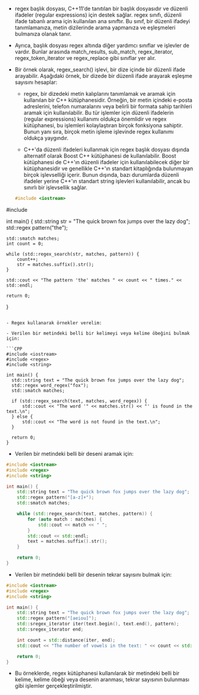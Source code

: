 - regex başlık dosyası, C++11'de tanıtılan bir başlık dosyasıdır ve düzenli ifadeler (regular expressions) için destek sağlar. regex sınıfı, düzenli ifade tabanlı arama için kullanılan ana sınıftır. Bu sınıf, bir düzenli ifadeyi tanımlamanıza, metin dizilerinde arama yapmanıza ve eşleşmeleri bulmanıza olanak tanır.

- Ayrıca, başlık dosyası regex altında diğer yardımcı sınıflar ve işlevler de vardır. Bunlar arasında match_results, sub_match, regex_iterator, regex_token_iterator ve regex_replace gibi sınıflar yer alır.

- Bir örnek olarak, regex_search() işlevi, bir dize içinde bir düzenli ifade arayabilir. Aşağıdaki örnek, bir dizede bir düzenli ifade arayarak eşleşme sayısını hesaplar:
  
  - regex, bir dizedeki metin kalıplarını tanımlamak ve aramak için kullanılan bir C++ kütüphanesidir. Örneğin, bir metin içindeki e-posta adreslerini, telefon numaralarını veya belirli bir formata sahip tarihleri aramak için kullanılabilir. Bu tür işlemler için düzenli ifadelerin (regular expressions) kullanımı oldukça önemlidir ve regex kütüphanesi, bu işlemleri kolaylaştıran birçok fonksiyona sahiptir. Bunun yanı sıra, birçok metin işleme işlevinde regex kullanımı oldukça yaygındır.
  
  - C++'da düzenli ifadeleri kullanmak için regex başlık dosyası dışında alternatif olarak Boost C++ kütüphanesi de kullanılabilir. Boost kütüphanesi de C++'ın düzenli ifadeler için kullanılabilecek diğer bir kütüphanesidir ve genellikle C++'ın standart kitaplığında bulunmayan birçok işlevselliği içerir. Bunun dışında, bazı durumlarda düzenli ifadeler yerine C++'ın standart string işlevleri kullanılabilir, ancak bu sınırlı bir işlevsellik sağlar.
  
  
  ```CPP
  #include <iostream>
#include <regex>

int main() {
    std::string str = "The quick brown fox jumps over the lazy dog";
    std::regex pattern("the");

    std::smatch matches;
    int count = 0;

    while (std::regex_search(str, matches, pattern)) {
        count++;
        str = matches.suffix().str();
    }

    std::cout << "The pattern 'the' matches " << count << " times." << std::endl;

    return 0;
}

  ```

- Regex kullanarak örnekler verelim:

- Verilen bir metindeki belli bir kelimeyi veya kelime öbeğini bulmak için:

```CPP
#include <iostream>
#include <regex>
#include <string>

int main() {
    std::string text = "The quick brown fox jumps over the lazy dog";
    std::regex word_regex("fox");
    std::smatch matches;

    if (std::regex_search(text, matches, word_regex)) {
        std::cout << "The word '" << matches.str() << "' is found in the text.\n";
    } else {
        std::cout << "The word is not found in the text.\n";
    }

    return 0;
}

```

- Verilen bir metindeki belli bir deseni aramak için:

```CPP
#include <iostream>
#include <regex>
#include <string>

int main() {
    std::string text = "The quick brown fox jumps over the lazy dog";
    std::regex pattern("[a-z]+");
    std::smatch matches;

    while (std::regex_search(text, matches, pattern)) {
        for (auto match : matches) {
            std::cout << match << " ";
        }
        std::cout << std::endl;
        text = matches.suffix().str();
    }

    return 0;
}

```

- Verilen bir metindeki belli bir desenin tekrar sayısını bulmak için:

```CPP
#include <iostream>
#include <regex>
#include <string>

int main() {
    std::string text = "The quick brown fox jumps over the lazy dog";
    std::regex pattern("[aeiou]");
    std::sregex_iterator iter(text.begin(), text.end(), pattern);
    std::sregex_iterator end;

    int count = std::distance(iter, end);
    std::cout << "The number of vowels in the text: " << count << std::endl;

    return 0;
}

```

- Bu örneklerde, regex kütüphanesi kullanılarak bir metindeki belli bir kelime, kelime öbeği veya desenin aranması, tekrar sayısının bulunması gibi işlemler gerçekleştirilmiştir.














